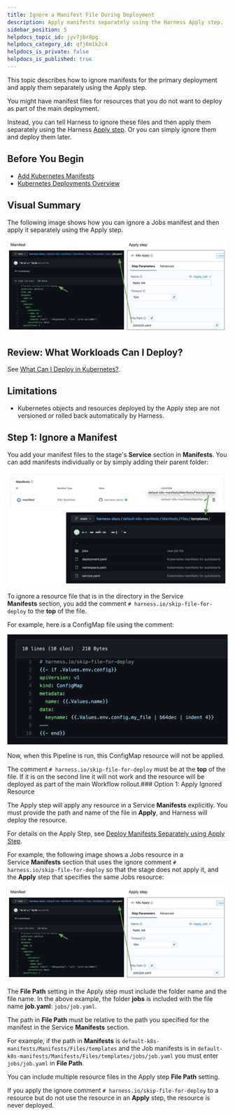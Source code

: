 ```yaml
---
title: Ignore a Manifest File During Deployment
description: Apply manifests separately using the Harness Apply step.
sidebar_position: 5
helpdocs_topic_id: jyv7jbr8pg
helpdocs_category_id: qfj6m1k2c4
helpdocs_is_private: false
helpdocs_is_published: true
---
```


This topic describes how to ignore manifests for the primary deployment and apply them separately using the Apply step.

You might have manifest files for resources that you do not want to deploy as part of the main deployment.

Instead, you can tell Harness to ignore these files and then apply them separately using the Harness [Apply step](../../cd-technical-reference/cd-k8s-ref/kubernetes-apply-step.md). Or you can simply ignore them and deploy them later.

## Before You Begin

* [Add Kubernetes Manifests](define-kubernetes-manifests.md)
* [Kubernetes Deployments Overview](kubernetes-deployments-overview.md)

## Visual Summary

The following image shows how you can ignore a Jobs manifest and then apply it separately using the Apply step.

![](./static/ignore-a-manifest-file-during-deployment-17.png)

## Review: What Workloads Can I Deploy?

See [What Can I Deploy in Kubernetes?](../../cd-technical-reference/cd-k8s-ref/what-can-i-deploy-in-kubernetes.md).

## Limitations

* Kubernetes objects and resources deployed by the Apply step are not versioned or rolled back automatically by Harness.

## Step 1: Ignore a Manifest

You add your manifest files to the stage's **Service** section in **Manifests**. You can add manifests individually or by simply adding their parent folder:

![](./static/ignore-a-manifest-file-during-deployment-18.png)

To ignore a resource file that is in the directory in the Service **Manifests** section, you add the comment `# harness.io/skip-file-for-deploy` to the **top** of the file.

For example, here is a ConfigMap file using the comment:

![](./static/ignore-a-manifest-file-during-deployment-19.png)

Now, when this Pipeline is run, this ConfigMap resource will not be applied.

The comment `# harness.io/skip-file-for-deploy` must be at the **top** of the file. If it is on the second line it will not work and the resource will be deployed as part of the main Workflow rollout.### Option 1: Apply Ignored Resource

The Apply step will apply any resource in a Service **Manifests** explicitly. You must provide the path and name of the file in **Apply**, and Harness will deploy the resource.

For details on the Apply Step, see [Deploy Manifests Separately using Apply Step](../../cd-execution/kubernetes-executions/deploy-manifests-using-apply-step.md).

For example, the following image shows a Jobs resource in a Service **Manifests** section that uses the ignore comment `# harness.io/skip-file-for-deploy` so that the stage does not apply it, and the **Apply** step that specifies the same Jobs resource:

![](./static/ignore-a-manifest-file-during-deployment-20.png)

The **File Path** setting in the Apply step must include the folder name and the file name. In the above example, the folder **jobs** is included with the file name **job.yaml**: `jobs/job.yaml`.

The path in **File Path** must be relative to the path you specified for the manifest in the Service **Manifests** section. 

For example, if the path in **Manifests** is `default-k8s-manifests/Manifests/Files/templates` and the Job manifests is in `default-k8s-manifests/Manifests/Files/templates/jobs/job.yaml` you must enter `jobs/job.yaml` in **File Path**.

You can include multiple resource files in the Apply step **File Path** setting.

If you apply the ignore comment `# harness.io/skip-file-for-deploy` to a resource but do not use the resource in an **Apply** step, the resource is never deployed.